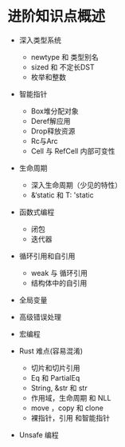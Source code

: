 # 进阶知识点概述

- 深入类型系统
  - newtype 和 类型别名
  - sized 和 不定长DST
  - 枚举和整数

- 智能指针
  - Box堆分配对象
  - Deref解应用
  - Drop释放资源
  - Rc与Arc
  - Cell 与 RefCell 内部可变性
  
- 生命周期
  - 深入生命周期（少见的特性）
  - &‘static 和 T: 'static

- 函数式编程
  - 闭包
  - 迭代器

- 循环引用和自引用
  - weak 与 循环引用
  - 结构体中的自引用

- 全局变量
- 高级错误处理
- 宏编程


- Rust 难点(容易混淆)

  - 切片和切片引用
  - Eq 和 PartialEq
  - String, &str 和 str
  - 作用域，生命周期 和 NLL
  - move ，copy 和 clone
  - 裸指针，引用 和智能指针
- Unsafe 编程